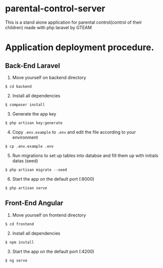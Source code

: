 # parental-control-server
This is a stand alone application for parental control(control of their children) made with php laravel by GTEAM


# Application deployment procedure.

## Back-End Laravel

1. Move yourself on backend directory
```
$ cd backend
```

2. Install all dependencies
```
$ composer install
```

3. Generate the app key
```
$ php artisan key:generate
```

4. Copy `.env.example` to `.env` and edit the file according to your environment
```
$ cp .env.example .env
```

5. Run migrations to set up tables into databse and fill them up with initials datas (seed)
```
$ php artisan migrate --seed
```
6. Start the app on the default port (:8000)
```
$ php artisan serve
```

## Front-End Angular

1. Move yourself on frontend directory
```
$ cd frontend
```

2. Install all dependencies
```
$ npm install
```

3. Start the app on the default port (:4200)
```
$ ng serve
```
